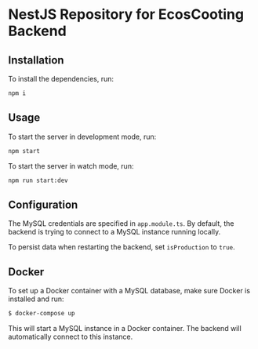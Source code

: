 # NestJS Repository for EcosCooting Backend

## Installation

To install the dependencies, run:
```bash
npm i
```


## Usage

To start the server in development mode, run:

```bash
npm start
```

To start the server in watch mode, run:

```bash
npm run start:dev
```

## Configuration

The MySQL credentials are specified in `app.module.ts`. By default, the backend is trying to connect to a MySQL instance running locally.

To persist data when restarting the backend, set `isProduction` to `true`.

## Docker

To set up a Docker container with a MySQL database, make sure Docker is installed and run:

```bash
$ docker-compose up
```


This will start a MySQL instance in a Docker container. The backend will automatically connect to this instance.
